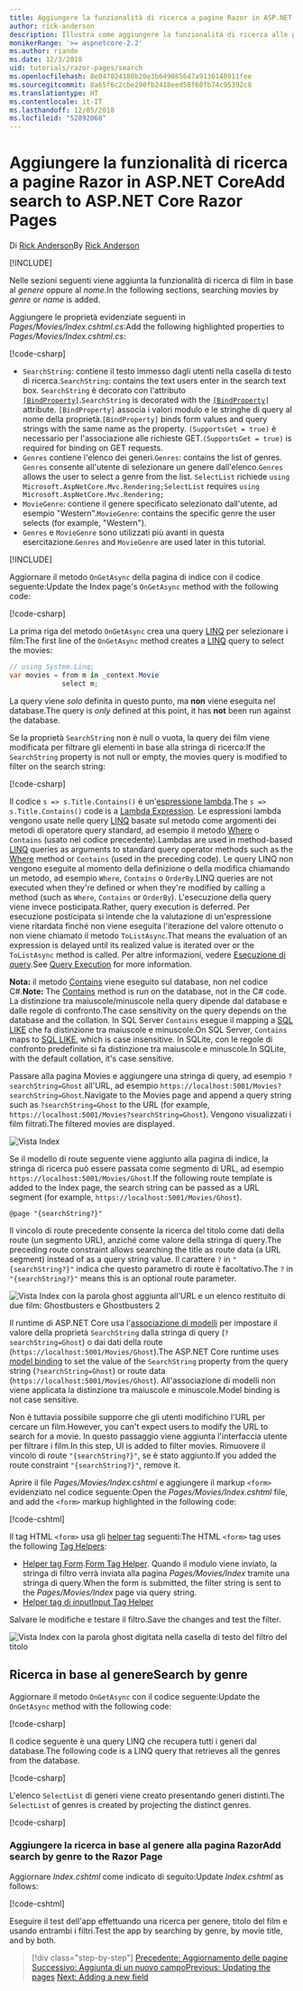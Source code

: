 ```yaml
---
title: Aggiungere la funzionalità di ricerca a pagine Razor in ASP.NET Core
author: rick-anderson
description: Illustra come aggiungere la funzionalità di ricerca alle pagine Razor di ASP.NET Core
monikerRange: '>= aspnetcore-2.2'
ms.author: riande
ms.date: 12/3/2018
uid: tutorials/razor-pages/search
ms.openlocfilehash: 8e047024180b20e3b649085647a9136140911fee
ms.sourcegitcommit: 8a65f6c2cbe290fb2418eed58f60fb74c95392c8
ms.translationtype: HT
ms.contentlocale: it-IT
ms.lasthandoff: 12/05/2018
ms.locfileid: "52892068"
---
```

# <a name="add-search-to-aspnet-core-razor-pages"></a><span data-ttu-id="19879-103">Aggiungere la funzionalità di ricerca a pagine Razor in ASP.NET Core</span><span class="sxs-lookup"><span data-stu-id="19879-103">Add search to ASP.NET Core Razor Pages</span></span>

<span data-ttu-id="19879-104">Di [Rick Anderson](https://twitter.com/RickAndMSFT)</span><span class="sxs-lookup"><span data-stu-id="19879-104">By [Rick Anderson](https://twitter.com/RickAndMSFT)</span></span>

[!INCLUDE[](~/includes/rp/download.md)]

<span data-ttu-id="19879-105">Nelle sezioni seguenti viene aggiunta la funzionalità di ricerca di film in base al *genere* oppure al *nome*.</span><span class="sxs-lookup"><span data-stu-id="19879-105">In the following sections, searching movies by *genre* or *name* is added.</span></span>

<span data-ttu-id="19879-106">Aggiungere le proprietà evidenziate seguenti in *Pages/Movies/Index.cshtml.cs*:</span><span class="sxs-lookup"><span data-stu-id="19879-106">Add the following highlighted properties to *Pages/Movies/Index.cshtml.cs*:</span></span>

[!code-csharp[](razor-pages-start/sample/RazorPagesMovie22/Pages/Movies/Index.cshtml.cs?name=snippet_newProps&highlight=11-999)]

* <span data-ttu-id="19879-107">`SearchString`: contiene il testo immesso dagli utenti nella casella di testo di ricerca.</span><span class="sxs-lookup"><span data-stu-id="19879-107">`SearchString`: contains the text users enter in the search text box.</span></span> <span data-ttu-id="19879-108">`SearchString` è decorato con l'attributo [`[BindProperty]`](/dotnet/api/microsoft.aspnetcore.mvc.bindpropertyattribute).</span><span class="sxs-lookup"><span data-stu-id="19879-108">`SearchString` is decorated with the [`[BindProperty]`](/dotnet/api/microsoft.aspnetcore.mvc.bindpropertyattribute) attribute.</span></span> <span data-ttu-id="19879-109">`[BindProperty]` associa i valori modulo e le stringhe di query al nome della proprietà.</span><span class="sxs-lookup"><span data-stu-id="19879-109">`[BindProperty]` binds form values and query strings with the same name as the property.</span></span> <span data-ttu-id="19879-110">`(SupportsGet = true)` è necessario per l'associazione alle richieste GET.</span><span class="sxs-lookup"><span data-stu-id="19879-110">`(SupportsGet = true)` is required for binding on GET requests.</span></span>
* <span data-ttu-id="19879-111">`Genres` contiene l'elenco dei generi.</span><span class="sxs-lookup"><span data-stu-id="19879-111">`Genres`: contains the list of genres.</span></span> <span data-ttu-id="19879-112">`Genres` consente all'utente di selezionare un genere dall'elenco.</span><span class="sxs-lookup"><span data-stu-id="19879-112">`Genres` allows the user to select a genre from the list.</span></span> <span data-ttu-id="19879-113">`SelectList` richiede `using Microsoft.AspNetCore.Mvc.Rendering;`</span><span class="sxs-lookup"><span data-stu-id="19879-113">`SelectList` requires `using Microsoft.AspNetCore.Mvc.Rendering;`</span></span>
* <span data-ttu-id="19879-114">`MovieGenre`: contiene il genere specificato selezionato dall'utente, ad esempio "Western".</span><span class="sxs-lookup"><span data-stu-id="19879-114">`MovieGenre`: contains the specific genre the user selects (for example, "Western").</span></span>
* <span data-ttu-id="19879-115">`Genres` e `MovieGenre` sono utilizzati più avanti in questa esercitazione.</span><span class="sxs-lookup"><span data-stu-id="19879-115">`Genres` and `MovieGenre` are used later in this tutorial.</span></span>

[!INCLUDE[](~/includes/bind-get.md)]

<span data-ttu-id="19879-116">Aggiornare il metodo `OnGetAsync` della pagina di indice con il codice seguente:</span><span class="sxs-lookup"><span data-stu-id="19879-116">Update the Index page's `OnGetAsync` method with the following code:</span></span>

[!code-csharp[](razor-pages-start/sample/RazorPagesMovie22/Pages/Movies/Index.cshtml.cs?name=snippet_1stSearch)]

<span data-ttu-id="19879-117">La prima riga del metodo `OnGetAsync` crea una query [LINQ](/dotnet/csharp/programming-guide/concepts/linq/) per selezionare i film:</span><span class="sxs-lookup"><span data-stu-id="19879-117">The first line of the `OnGetAsync` method creates a [LINQ](/dotnet/csharp/programming-guide/concepts/linq/) query to select the movies:</span></span>

```csharp
// using System.Linq;
var movies = from m in _context.Movie
             select m;
```

<span data-ttu-id="19879-118">La query viene *solo* definita in questo punto, ma **non** viene eseguita nel database.</span><span class="sxs-lookup"><span data-stu-id="19879-118">The query is *only* defined at this point, it has **not** been run against the database.</span></span>

<span data-ttu-id="19879-119">Se la proprietà `SearchString` non è null o vuota, la query dei film viene modificata per filtrare gli elementi in base alla stringa di ricerca:</span><span class="sxs-lookup"><span data-stu-id="19879-119">If the `SearchString` property is not null or empty, the movies query is modified to filter on the search string:</span></span>

[!code-csharp[](razor-pages-start/sample/RazorPagesMovie22/Pages/Movies/Index.cshtml.cs?name=snippet_SearchNull)]

<span data-ttu-id="19879-120">Il codice `s => s.Title.Contains()` è un'[espressione lambda](/dotnet/csharp/programming-guide/statements-expressions-operators/lambda-expressions).</span><span class="sxs-lookup"><span data-stu-id="19879-120">The `s => s.Title.Contains()` code is a [Lambda Expression](/dotnet/csharp/programming-guide/statements-expressions-operators/lambda-expressions).</span></span> <span data-ttu-id="19879-121">Le espressioni lambda vengono usate nelle query [LINQ](/dotnet/csharp/programming-guide/concepts/linq/) basate sul metodo come argomenti dei metodi di operatore query standard, ad esempio il metodo [Where](/dotnet/csharp/programming-guide/concepts/linq/query-syntax-and-method-syntax-in-linq) o `Contains` (usato nel codice precedente).</span><span class="sxs-lookup"><span data-stu-id="19879-121">Lambdas are used in method-based [LINQ](/dotnet/csharp/programming-guide/concepts/linq/) queries as arguments to standard query operator methods such as the [Where](/dotnet/csharp/programming-guide/concepts/linq/query-syntax-and-method-syntax-in-linq) method or `Contains` (used in the preceding code).</span></span> <span data-ttu-id="19879-122">Le query LINQ non vengono eseguite al momento della definizione o della modifica chiamando un metodo, ad esempio `Where`, `Contains` o `OrderBy`.</span><span class="sxs-lookup"><span data-stu-id="19879-122">LINQ queries are not executed when they're defined or when they're modified by calling a method (such as `Where`, `Contains`  or `OrderBy`).</span></span> <span data-ttu-id="19879-123">L'esecuzione della query viene invece posticipata.</span><span class="sxs-lookup"><span data-stu-id="19879-123">Rather, query execution is deferred.</span></span> <span data-ttu-id="19879-124">Per esecuzione posticipata si intende che la valutazione di un'espressione viene ritardata finché non viene eseguita l'iterazione del valore ottenuto o non viene chiamato il metodo `ToListAsync`.</span><span class="sxs-lookup"><span data-stu-id="19879-124">That means the evaluation of an expression is delayed until its realized value is iterated over or the `ToListAsync` method is called.</span></span> <span data-ttu-id="19879-125">Per altre informazioni, vedere [Esecuzione di query](/dotnet/framework/data/adonet/ef/language-reference/query-execution).</span><span class="sxs-lookup"><span data-stu-id="19879-125">See [Query Execution](/dotnet/framework/data/adonet/ef/language-reference/query-execution) for more information.</span></span>

<span data-ttu-id="19879-126">**Nota:** il metodo [Contains](/dotnet/api/system.data.objects.dataclasses.entitycollection-1.contains) viene eseguito sul database, non nel codice C#.</span><span class="sxs-lookup"><span data-stu-id="19879-126">**Note:** The [Contains](/dotnet/api/system.data.objects.dataclasses.entitycollection-1.contains) method is run on the database, not in the C# code.</span></span> <span data-ttu-id="19879-127">La distinzione tra maiuscole/minuscole nella query dipende dal database e dalle regole di confronto.</span><span class="sxs-lookup"><span data-stu-id="19879-127">The case sensitivity on the query depends on the database and the collation.</span></span> <span data-ttu-id="19879-128">In SQL Server `Contains` esegue il mapping a [SQL LIKE](/sql/t-sql/language-elements/like-transact-sql) che fa distinzione tra maiuscole e minuscole.</span><span class="sxs-lookup"><span data-stu-id="19879-128">On SQL Server, `Contains` maps to [SQL LIKE](/sql/t-sql/language-elements/like-transact-sql), which is case insensitive.</span></span> <span data-ttu-id="19879-129">In SQLite, con le regole di confronto predefinite si fa distinzione tra maiuscole e minuscole.</span><span class="sxs-lookup"><span data-stu-id="19879-129">In SQLite, with the default collation, it's case sensitive.</span></span>

<span data-ttu-id="19879-130">Passare alla pagina Movies e aggiungere una stringa di query, ad esempio `?searchString=Ghost` all'URL, ad esempio `https://localhost:5001/Movies?searchString=Ghost`.</span><span class="sxs-lookup"><span data-stu-id="19879-130">Navigate to the Movies page and append a query string such as `?searchString=Ghost` to the URL (for example, `https://localhost:5001/Movies?searchString=Ghost`).</span></span> <span data-ttu-id="19879-131">Vengono visualizzati i film filtrati.</span><span class="sxs-lookup"><span data-stu-id="19879-131">The filtered movies are displayed.</span></span>

![Vista Index](search/_static/ghost.png)

<span data-ttu-id="19879-133">Se il modello di route seguente viene aggiunto alla pagina di indice, la stringa di ricerca può essere passata come segmento di URL, ad esempio `https://localhost:5001/Movies/Ghost`.</span><span class="sxs-lookup"><span data-stu-id="19879-133">If the following route template is added to the Index page, the search string can be passed as a URL segment (for example, `https://localhost:5001/Movies/Ghost`).</span></span>

```cshtml
@page "{searchString?}"
```

<span data-ttu-id="19879-134">Il vincolo di route precedente consente la ricerca del titolo come dati della route (un segmento URL), anziché come valore della stringa di query.</span><span class="sxs-lookup"><span data-stu-id="19879-134">The preceding route constraint allows searching the title as route data (a URL segment) instead of as a query string value.</span></span>  <span data-ttu-id="19879-135">Il carattere `?` in `"{searchString?}"` indica che questo parametro di route è facoltativo.</span><span class="sxs-lookup"><span data-stu-id="19879-135">The `?` in `"{searchString?}"` means this is an optional route parameter.</span></span>

![Vista Index con la parola ghost aggiunta all'URL e un elenco restituito di due film: Ghostbusters e Ghostbusters 2](search/_static/g2.png)

<span data-ttu-id="19879-137">Il runtime di ASP.NET Core usa l'[associazione di modelli](xref:mvc/models/model-binding) per impostare il valore della proprietà `SearchString` dalla stringa di query (`?searchString=Ghost`) o dai dati della route (`https://localhost:5001/Movies/Ghost`).</span><span class="sxs-lookup"><span data-stu-id="19879-137">The ASP.NET Core runtime uses [model binding](xref:mvc/models/model-binding) to set the value of the `SearchString` property from the query string (`?searchString=Ghost`) or route data (`https://localhost:5001/Movies/Ghost`).</span></span> <span data-ttu-id="19879-138">All'associazione di modelli non viene applicata la distinzione tra maiuscole e minuscole.</span><span class="sxs-lookup"><span data-stu-id="19879-138">Model binding is not case sensitive.</span></span>

<span data-ttu-id="19879-139">Non è tuttavia possibile supporre che gli utenti modifichino l'URL per cercare un film.</span><span class="sxs-lookup"><span data-stu-id="19879-139">However, you can't expect users to modify the URL to search for a movie.</span></span> <span data-ttu-id="19879-140">In questo passaggio viene aggiunta l'interfaccia utente per filtrare i film.</span><span class="sxs-lookup"><span data-stu-id="19879-140">In this step, UI is added to filter movies.</span></span> <span data-ttu-id="19879-141">Rimuovere il vincolo di route `"{searchString?}"`, se è stato aggiunto.</span><span class="sxs-lookup"><span data-stu-id="19879-141">If you added the route constraint `"{searchString?}"`, remove it.</span></span>

<span data-ttu-id="19879-142">Aprire il file *Pages/Movies/Index.cshtml* e aggiungere il markup `<form>` evidenziato nel codice seguente:</span><span class="sxs-lookup"><span data-stu-id="19879-142">Open the *Pages/Movies/Index.cshtml* file, and add the `<form>` markup highlighted in the following code:</span></span>

[!code-cshtml[](razor-pages-start/sample/RazorPagesMovie22/Pages/Movies/Index2.cshtml?highlight=14-19&range=1-22)]

<span data-ttu-id="19879-143">Il tag HTML `<form>` usa gli [helper tag](xref:mvc/views/tag-helpers/intro) seguenti:</span><span class="sxs-lookup"><span data-stu-id="19879-143">The HTML `<form>` tag uses the following [Tag Helpers](xref:mvc/views/tag-helpers/intro):</span></span>

* <span data-ttu-id="19879-144">[Helper tag Form](xref:mvc/views/working-with-forms#the-form-tag-helper).</span><span class="sxs-lookup"><span data-stu-id="19879-144">[Form Tag Helper](xref:mvc/views/working-with-forms#the-form-tag-helper).</span></span> <span data-ttu-id="19879-145">Quando il modulo viene inviato, la stringa di filtro verrà inviata alla pagina *Pages/Movies/Index* tramite una stringa di query.</span><span class="sxs-lookup"><span data-stu-id="19879-145">When the form is submitted, the filter string is sent to the *Pages/Movies/Index* page via query string.</span></span>
* [<span data-ttu-id="19879-146">Helper tag di input</span><span class="sxs-lookup"><span data-stu-id="19879-146">Input Tag Helper</span></span>](xref:mvc/views/working-with-forms#the-input-tag-helper)

<span data-ttu-id="19879-147">Salvare le modifiche e testare il filtro.</span><span class="sxs-lookup"><span data-stu-id="19879-147">Save the changes and test the filter.</span></span>

![Vista Index con la parola ghost digitata nella casella di testo del filtro del titolo](search/_static/filter.png)

## <a name="search-by-genre"></a><span data-ttu-id="19879-149">Ricerca in base al genere</span><span class="sxs-lookup"><span data-stu-id="19879-149">Search by genre</span></span>

<span data-ttu-id="19879-150">Aggiornare il metodo `OnGetAsync` con il codice seguente:</span><span class="sxs-lookup"><span data-stu-id="19879-150">Update the `OnGetAsync` method with the following code:</span></span>

[!code-csharp[](razor-pages-start/sample/RazorPagesMovie22/Pages/Movies/Index.cshtml.cs?name=snippet_SearchGenre)]

<span data-ttu-id="19879-151">Il codice seguente è una query LINQ che recupera tutti i generi dal database.</span><span class="sxs-lookup"><span data-stu-id="19879-151">The following code is a LINQ query that retrieves all the genres from the database.</span></span>

[!code-csharp[](razor-pages-start/sample/RazorPagesMovie22/Pages/Movies/Index.cshtml.cs?name=snippet_LINQ)]

<span data-ttu-id="19879-152">L'elenco `SelectList` di generi viene creato presentando generi distinti.</span><span class="sxs-lookup"><span data-stu-id="19879-152">The `SelectList` of genres is created by projecting the distinct genres.</span></span>

[!code-csharp[](razor-pages-start/sample/RazorPagesMovie22/Pages/Movies/Index.cshtml.cs?name=snippet_SelectList)]

### <a name="add-search-by-genre-to-the-razor-page"></a><span data-ttu-id="19879-153">Aggiungere la ricerca in base al genere alla pagina Razor</span><span class="sxs-lookup"><span data-stu-id="19879-153">Add search by genre to the Razor Page</span></span>

<span data-ttu-id="19879-154">Aggiornare *Index.cshtml* come indicato di seguito:</span><span class="sxs-lookup"><span data-stu-id="19879-154">Update *Index.cshtml* as follows:</span></span>

[!code-cshtml[](razor-pages-start/sample/RazorPagesMovie22/Pages/Movies/IndexFormGenreNoRating.cshtml?highlight=16-18&range=1-26)]

<span data-ttu-id="19879-155">Eseguire il test dell'app effettuando una ricerca per genere, titolo del film e usando entrambi i filtri.</span><span class="sxs-lookup"><span data-stu-id="19879-155">Test the app by searching by genre, by movie title, and by both.</span></span>

> [!div class="step-by-step"]
> <span data-ttu-id="19879-156">[Precedente: Aggiornamento delle pagine](xref:tutorials/razor-pages/da1)
> [Successivo: Aggiunta di un nuovo campo](xref:tutorials/razor-pages/new-field)</span><span class="sxs-lookup"><span data-stu-id="19879-156">[Previous: Updating the pages](xref:tutorials/razor-pages/da1)
[Next: Adding a new field](xref:tutorials/razor-pages/new-field)</span></span>
